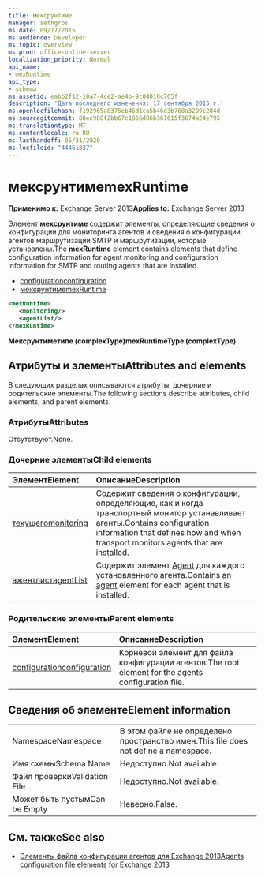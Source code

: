 ```yaml
---
title: мексрунтиме
manager: sethgros
ms.date: 09/17/2015
ms.audience: Developer
ms.topic: overview
ms.prod: office-online-server
localization_priority: Normal
api_name:
- mexRuntime
api_type:
- schema
ms.assetid: eabb2f12-10a7-4ce2-ae4b-9c04010c765f
description: 'Дата последнего изменения: 17 сентября 2015 г.'
ms.openlocfilehash: f192965a8375eb46d1ca5b46d3b768a3299c284d
ms.sourcegitcommit: 88ec988f2bb67c1866d06b361615f3674a24e795
ms.translationtype: MT
ms.contentlocale: ru-RU
ms.lasthandoff: 05/31/2020
ms.locfileid: "44461837"
---
```

# <a name="mexruntime"></a><span data-ttu-id="9aa8e-103">мексрунтиме</span><span class="sxs-lookup"><span data-stu-id="9aa8e-103">mexRuntime</span></span>
  
<span data-ttu-id="9aa8e-104">**Применимо к:** Exchange Server 2013</span><span class="sxs-lookup"><span data-stu-id="9aa8e-104">**Applies to:** Exchange Server 2013</span></span>
  
<span data-ttu-id="9aa8e-105">Элемент **мексрунтиме** содержит элементы, определяющие сведения о конфигурации для мониторинга агентов и сведения о конфигурации агентов маршрутизации SMTP и маршрутизации, которые установлены.</span><span class="sxs-lookup"><span data-stu-id="9aa8e-105">The **mexRuntime** element contains elements that define configuration information for agent monitoring and configuration information for SMTP and routing agents that are installed.</span></span> 
  
- [<span data-ttu-id="9aa8e-106">configuration</span><span class="sxs-lookup"><span data-stu-id="9aa8e-106">configuration</span></span>](configuration.md)  
- [<span data-ttu-id="9aa8e-107">мексрунтиме</span><span class="sxs-lookup"><span data-stu-id="9aa8e-107">mexRuntime</span></span>](mexruntime.md)
  
```XML
<mexRuntime>
   <monitoring/>
   <agentList/>
</mexRuntime>
```

<span data-ttu-id="9aa8e-108">**Мексрунтиметипе (complexType)**</span><span class="sxs-lookup"><span data-stu-id="9aa8e-108">**mexRuntimeType (complexType)**</span></span>

## <a name="attributes-and-elements"></a><span data-ttu-id="9aa8e-109">Атрибуты и элементы</span><span class="sxs-lookup"><span data-stu-id="9aa8e-109">Attributes and elements</span></span>

<span data-ttu-id="9aa8e-110">В следующих разделах описываются атрибуты, дочерние и родительские элементы.</span><span class="sxs-lookup"><span data-stu-id="9aa8e-110">The following sections describe attributes, child elements, and parent elements.</span></span>
  
### <a name="attributes"></a><span data-ttu-id="9aa8e-111">Атрибуты</span><span class="sxs-lookup"><span data-stu-id="9aa8e-111">Attributes</span></span>

<span data-ttu-id="9aa8e-112">Отсутствуют.</span><span class="sxs-lookup"><span data-stu-id="9aa8e-112">None.</span></span>
  
### <a name="child-elements"></a><span data-ttu-id="9aa8e-113">Дочерние элементы</span><span class="sxs-lookup"><span data-stu-id="9aa8e-113">Child elements</span></span>

|<span data-ttu-id="9aa8e-114">**Элемент**</span><span class="sxs-lookup"><span data-stu-id="9aa8e-114">**Element**</span></span>|<span data-ttu-id="9aa8e-115">**Описание**</span><span class="sxs-lookup"><span data-stu-id="9aa8e-115">**Description**</span></span>|
|:-----|:-----|
|[<span data-ttu-id="9aa8e-116">текущего</span><span class="sxs-lookup"><span data-stu-id="9aa8e-116">monitoring</span></span>](monitoring.md) <br/> |<span data-ttu-id="9aa8e-117">Содержит сведения о конфигурации, определяющие, как и когда транспортный монитор устанавливает агенты.</span><span class="sxs-lookup"><span data-stu-id="9aa8e-117">Contains configuration information that defines how and when transport monitors agents that are installed.</span></span>  <br/> |
|[<span data-ttu-id="9aa8e-118">ажентлист</span><span class="sxs-lookup"><span data-stu-id="9aa8e-118">agentList</span></span>](agentlist.md) <br/> |<span data-ttu-id="9aa8e-119">Содержит элемент [Agent](agent.md) для каждого установленного агента.</span><span class="sxs-lookup"><span data-stu-id="9aa8e-119">Contains an [agent](agent.md) element for each agent that is installed.</span></span>  <br/> |
   
### <a name="parent-elements"></a><span data-ttu-id="9aa8e-120">Родительские элементы</span><span class="sxs-lookup"><span data-stu-id="9aa8e-120">Parent elements</span></span>

|<span data-ttu-id="9aa8e-121">**Элемент**</span><span class="sxs-lookup"><span data-stu-id="9aa8e-121">**Element**</span></span>|<span data-ttu-id="9aa8e-122">**Описание**</span><span class="sxs-lookup"><span data-stu-id="9aa8e-122">**Description**</span></span>|
|:-----|:-----|
|[<span data-ttu-id="9aa8e-123">configuration</span><span class="sxs-lookup"><span data-stu-id="9aa8e-123">configuration</span></span>](configuration.md) <br/> |<span data-ttu-id="9aa8e-124">Корневой элемент для файла конфигурации агентов.</span><span class="sxs-lookup"><span data-stu-id="9aa8e-124">The root element for the agents configuration file.</span></span>  <br/> |
   
## <a name="element-information"></a><span data-ttu-id="9aa8e-125">Сведения об элементе</span><span class="sxs-lookup"><span data-stu-id="9aa8e-125">Element information</span></span>

|||
|:-----|:-----|
|<span data-ttu-id="9aa8e-126">Namespace</span><span class="sxs-lookup"><span data-stu-id="9aa8e-126">Namespace</span></span>  <br/> |<span data-ttu-id="9aa8e-127">В этом файле не определено пространство имен.</span><span class="sxs-lookup"><span data-stu-id="9aa8e-127">This file does not define a namespace.</span></span>  <br/> |
|<span data-ttu-id="9aa8e-128">Имя схемы</span><span class="sxs-lookup"><span data-stu-id="9aa8e-128">Schema Name</span></span>  <br/> |<span data-ttu-id="9aa8e-129">Недоступно.</span><span class="sxs-lookup"><span data-stu-id="9aa8e-129">Not available.</span></span>  <br/> |
|<span data-ttu-id="9aa8e-130">Файл проверки</span><span class="sxs-lookup"><span data-stu-id="9aa8e-130">Validation File</span></span>  <br/> |<span data-ttu-id="9aa8e-131">Недоступно.</span><span class="sxs-lookup"><span data-stu-id="9aa8e-131">Not available.</span></span>  <br/> |
|<span data-ttu-id="9aa8e-132">Может быть пустым</span><span class="sxs-lookup"><span data-stu-id="9aa8e-132">Can be Empty</span></span>  <br/> |<span data-ttu-id="9aa8e-133">Неверно.</span><span class="sxs-lookup"><span data-stu-id="9aa8e-133">False.</span></span>  <br/> |
   
## <a name="see-also"></a><span data-ttu-id="9aa8e-134">См. также</span><span class="sxs-lookup"><span data-stu-id="9aa8e-134">See also</span></span>

- [<span data-ttu-id="9aa8e-135">Элементы файла конфигурации агентов для Exchange 2013</span><span class="sxs-lookup"><span data-stu-id="9aa8e-135">Agents configuration file elements for Exchange 2013</span></span>](agents-configuration-file-elements-for-exchange-2013.md)

